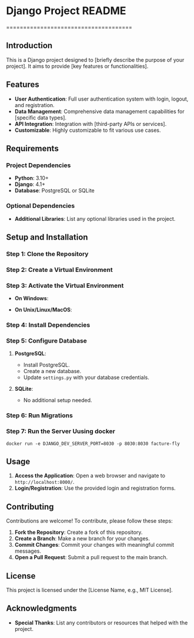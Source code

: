 # Django Project README
=====================================

## Introduction

This is a Django project designed to [briefly describe the purpose of your project]. It aims to provide [key features or functionalities].

## Features

- **User Authentication**: Full user authentication system with login, logout, and registration.
- **Data Management**: Comprehensive data management capabilities for [specific data types].
- **API Integration**: Integration with [third-party APIs or services].
- **Customizable**: Highly customizable to fit various use cases.

## Requirements


### Project Dependencies

- **Python**: 3.10+
- **Django**: 4.1+
- **Database**: PostgreSQL or SQLite

### Optional Dependencies

- **Additional Libraries**: List any optional libraries used in the project.

## Setup and Installation

### Step 1: Clone the Repository


### Step 2: Create a Virtual Environment


### Step 3: Activate the Virtual Environment

- **On Windows**:

- **On Unix/Linux/MacOS**:


### Step 4: Install Dependencies


### Step 5: Configure Database

1. **PostgreSQL**:
   - Install PostgreSQL.
   - Create a new database.
   - Update `settings.py` with your database credentials.

2. **SQLite**:
   - No additional setup needed.

### Step 6: Run Migrations


### Step 7: Run the Server Uusing docker
``docker run -e DJANGO_DEV_SERVER_PORT=8030 -p 8030:8030 facture-fly``


## Usage

1. **Access the Application**: Open a web browser and navigate to `http://localhost:8000/`.
2. **Login/Registration**: Use the provided login and registration forms.

## Contributing

Contributions are welcome! To contribute, please follow these steps:

1. **Fork the Repository**: Create a fork of this repository.
2. **Create a Branch**: Make a new branch for your changes.
3. **Commit Changes**: Commit your changes with meaningful commit messages.
4. **Open a Pull Request**: Submit a pull request to the main branch.

## License

This project is licensed under the [License Name, e.g., MIT License].

## Acknowledgments

- **Special Thanks**: List any contributors or resources that helped with the project.
